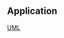 ## Application 

[UML](https://drive.google.com/file/d/1aeCv5ruNbX0jRLCZKgyPVm985Bn3F-ol/view?usp=sharing)